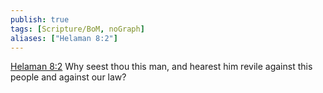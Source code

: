 ```yaml
---
publish: true
tags: [Scripture/BoM, noGraph]
aliases: ["Helaman 8:2"]
---
```

[Helaman 8:2](https://churchofjesuschrist.org/study/scriptures/bofm/hel/8?lang=eng&id=p2#p2) Why seest thou this man, and hearest him revile against this people and against our law?
